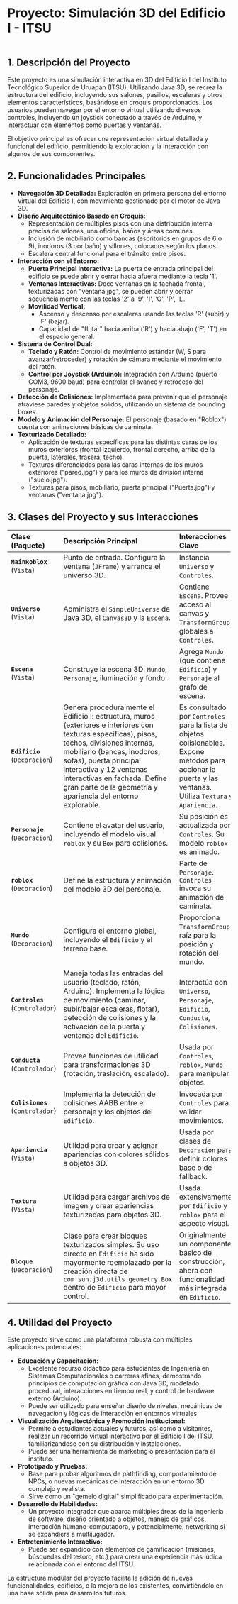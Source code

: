 # Proyecto: Simulación 3D del Edificio I - ITSU

<img href="Edificio.jpg.png"></img>

## 1. Descripción del Proyecto

Este proyecto es una simulación interactiva en 3D del Edificio I del Instituto Tecnológico Superior de Uruapan (ITSU). Utilizando Java 3D, se recrea la estructura del edificio, incluyendo sus salones, pasillos, escaleras y otros elementos característicos, basándose en croquis proporcionados. Los usuarios pueden navegar por el entorno virtual utilizando diversos controles, incluyendo un joystick conectado a través de Arduino, y interactuar con elementos como puertas y ventanas.

El objetivo principal es ofrecer una representación virtual detallada y funcional del edificio, permitiendo la exploración y la interacción con algunos de sus componentes.

## 2. Funcionalidades Principales

* **Navegación 3D Detallada:** Exploración en primera persona del entorno virtual del Edificio I, con movimiento gestionado por el motor de Java 3D.
* **Diseño Arquitectónico Basado en Croquis:**
    * Representación de múltiples pisos con una distribución interna precisa de salones, una oficina, baños y áreas comunes.
    * Inclusión de mobiliario como bancas (escritorios en grupos de 6 o 9), inodoros (3 por baño) y sillones, colocados según los planos.
    * Escalera central funcional para el tránsito entre pisos.
* **Interacción con el Entorno:**
    * **Puerta Principal Interactiva:** La puerta de entrada principal del edificio se puede abrir y cerrar hacia afuera mediante la tecla '1'.
    * **Ventanas Interactivas:** Doce ventanas en la fachada frontal, texturizadas con "ventana.jpg", se pueden abrir y cerrar secuencialmente con las teclas '2' a '9', 'I', 'O', 'P', 'L'.
    * **Movilidad Vertical:**
        * Ascenso y descenso por escaleras usando las teclas 'R' (subir) y 'F' (bajar).
        * Capacidad de "flotar" hacia arriba ('R') y hacia abajo ('F', 'T') en el espacio general.
* **Sistema de Control Dual:**
    * **Teclado y Ratón:** Control de movimiento estándar (W, S para avanzar/retroceder) y rotación de cámara mediante el movimiento del ratón.
    * **Control por Joystick (Arduino):** Integración con Arduino (puerto COM3, 9600 baud) para controlar el avance y retroceso del personaje.
* **Detección de Colisiones:** Implementada para prevenir que el personaje atraviese paredes y objetos sólidos, utilizando un sistema de bounding boxes.
* **Modelo y Animación del Personaje:** El personaje (basado en "Roblox") cuenta con animaciones básicas de caminata.
* **Texturizado Detallado:**
    * Aplicación de texturas específicas para las distintas caras de los muros exteriores (frontal izquierdo, frontal derecho, arriba de la puerta, laterales, trasera, techo).
    * Texturas diferenciadas para las caras internas de los muros exteriores ("pared.jpg") y para los muros de división interna ("suelo.jpg").
    * Texturas para pisos, mobiliario, puerta principal ("Puerta.jpg") y ventanas ("ventana.jpg").

## 3. Clases del Proyecto y sus Interacciones

| Clase (Paquete)                             | Descripción Principal                                                                                                   | Interacciones Clave                                                                                                                                                                                            |
| :------------------------------------------ | :---------------------------------------------------------------------------------------------------------------------- | :------------------------------------------------------------------------------------------------------------------------------------------------------------------------------------------------------------- |
| **`MainRoblox`** (`Vista`)                  | Punto de entrada. Configura la ventana (`JFrame`) y arranca el universo 3D.                     | Instancia `Universo` y `Controles`.                                                                                                                                                                           |
| **`Universo`** (`Vista`)                   | Administra el `SimpleUniverse` de Java 3D, el `Canvas3D` y la `Escena`.                   | Contiene `Escena`. Provee acceso al canvas y `TransformGroup`s globales a `Controles`.                                                                                                                          |
| **`Escena`** (`Vista`)                      | Construye la escena 3D: `Mundo`, `Personaje`, iluminación y fondo.                    | Agrega `Mundo` (que contiene `Edificio`) y `Personaje` al grafo de escena.                                                                                                                                       |
| **`Edificio`** (`Decoracion`)               | Genera proceduralmente el Edificio I: estructura, muros (exteriores e interiores con texturas específicas), pisos, techos, divisiones internas, mobiliario (bancas, inodoros, sofás), puerta principal interactiva y 12 ventanas interactivas en fachada. Define gran parte de la geometría y apariencia del entorno explorable. | Es consultado por `Controles` para la lista de objetos colisionables. Expone métodos para accionar la puerta y las ventanas. Utiliza `Textura` y `Apariencia`.                                                  |
| **`Personaje`** (`Decoracion`)              | Contiene el avatar del usuario, incluyendo el modelo visual `roblox` y su `Box` para colisiones.            | Su posición es actualizada por `Controles`. Su modelo `roblox` es animado.                                                                                                                                    |
| **`roblox`** (`Decoracion`)                 | Define la estructura y animación del modelo 3D del personaje.                       | Parte de `Personaje`. `Controles` invoca su animación de caminata.                                                                                                                                            |
| **`Mundo`** (`Decoracion`)                  | Configura el entorno global, incluyendo el `Edificio` y el terreno base.                | Proporciona `TransformGroup`s raíz para la posición y rotación del mundo.                                                                                                                                      |
| **`Controles`** (`Controlador`)             | Maneja todas las entradas del usuario (teclado, ratón, Arduino). Implementa la lógica de movimiento (caminar, subir/bajar escaleras, flotar), detección de colisiones y la activación de la puerta y ventanas del `Edificio`. | Interactúa con `Universo`, `Personaje`, `Edificio`, `Conducta`, `Colisiones`.                                                                                                                               |
| **`Conducta`** (`Controlador`)              | Provee funciones de utilidad para transformaciones 3D (rotación, traslación, escalado).             | Usada por `Controles`, `roblox`, `Mundo` para manipular objetos.                                                                                                                                             |
| **`Colisiones`** (`Controlador`)            | Implementa la detección de colisiones AABB entre el personaje y los objetos del `Edificio`.       | Invocada por `Controles` para validar movimientos.                                                                                                                                                           |
| **`Apariencia`** (`Vista`)                  | Utilidad para crear y asignar apariencias con colores sólidos a objetos 3D.                | Usada por clases de `Decoracion` para definir colores base o de fallback.                                                                                                                                       |
| **`Textura`** (`Vista`)                     | Utilidad para cargar archivos de imagen y crear apariencias texturizadas para objetos 3D.                   | Usada extensivamente por `Edificio` y `roblox` para el aspecto visual.                                                                                                                                          |
| **`Bloque`** (`Decoracion`)                 | Clase para crear bloques texturizados simples. Su uso directo en `Edificio` ha sido mayormente reemplazado por la creación directa de `com.sun.j3d.utils.geometry.Box` dentro de `Edificio` para mayor control. | Originalmente un componente básico de construcción, ahora con funcionalidad más integrada en `Edificio`.                                                                                                   |

## 4. Utilidad del Proyecto

Este proyecto sirve como una plataforma robusta con múltiples aplicaciones potenciales:

* **Educación y Capacitación:**
    * Excelente recurso didáctico para estudiantes de Ingeniería en Sistemas Computacionales o carreras afines, demostrando principios de computación gráfica con Java 3D, modelado procedural, interacciones en tiempo real, y control de hardware externo (Arduino).
    * Puede ser utilizado para enseñar diseño de niveles, mecánicas de navegación y lógicas de interacción en entornos virtuales.
* **Visualización Arquitectónica y Promoción Institucional:**
    * Permite a estudiantes actuales y futuros, así como a visitantes, realizar un recorrido virtual interactivo por el Edificio I del ITSU, familiarizándose con su distribución y instalaciones.
    * Puede ser una herramienta de marketing o presentación para el instituto.
* **Prototipado y Pruebas:**
    * Base para probar algoritmos de pathfinding, comportamiento de NPCs, o nuevas mecánicas de interacción en un entorno 3D complejo y realista.
    * Sirve como un "gemelo digital" simplificado para experimentación.
* **Desarrollo de Habilidades:**
    * Un proyecto integrador que abarca múltiples áreas de la ingeniería de software: diseño orientado a objetos, manejo de gráficos, interacción humano-computadora, y potencialmente, networking si se expandiera a multijugador.
* **Entretenimiento Interactivo:**
    * Puede ser expandido con elementos de gamificación (misiones, búsquedas del tesoro, etc.) para crear una experiencia más lúdica relacionada con el entorno del ITSU.

La estructura modular del proyecto facilita la adición de nuevas funcionalidades, edificios, o la mejora de los existentes, convirtiéndolo en una base sólida para desarrollos futuros.
